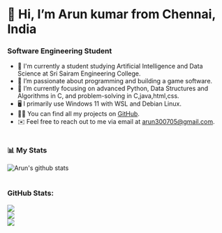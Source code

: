 # 👋 Hi, I’m Arun kumar from Chennai, India

### Software Engineering Student

- 🏫 I'm currently a student studying Artificial Intelligence and Data Science at Sri Sairam Engineering College.
- 💪 I’m passionate about programming and building a game software.
- 🌱 I’m currently focusing on advanced Python, Data Structures and Algorithms in C, and problem-solving in C,java,html,css.
- 🖥️ I primarily use Windows 11 with WSL and Debian Linux.
- 👨‍💻 You can find all my projects on [GitHub](https://github.com/rockingarun-07/rockingarun-07).
- ✉️ Feel free to reach out to me via email at arun300705@gmail.com.
#
### 📊 My Stats

![Arun's github stats](https://github-readme-stats.vercel.app/api?username=rockingarun-07&show_icons=true&theme=transparent)
#
### GitHub Stats:
![](https://github-readme-stats.vercel.app/api?username=rokingarun-07&theme=dark&hide_border=false&include_all_commits=true&count_private=true)<br/>
![](https://github-readme-streak-stats.herokuapp.com/?user=rockingarun-07&theme=dark&hide_border=false)<br/>
![](https://github-readme-stats.vercel.app/api/top-langs/?username=rockingarun-07&theme=dark&hide_border=false&include_all_commits=true&count_private=true&layout=compact)

